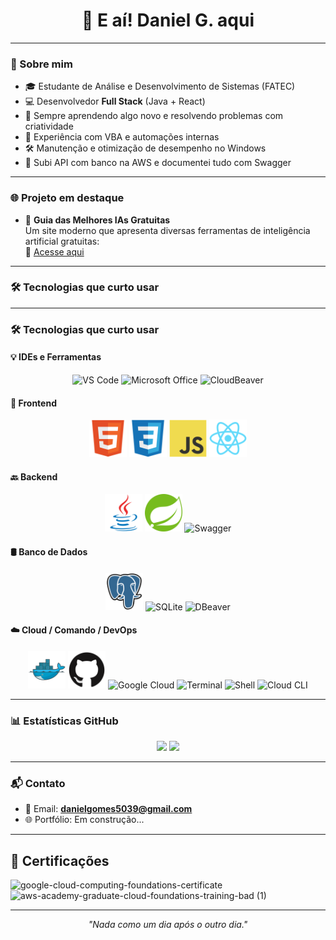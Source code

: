 <h1 align="center">👋 E aí! Daniel G. aqui</h1>

---

### 🧠 Sobre mim

- 🎓 Estudante de Análise e Desenvolvimento de Sistemas (FATEC)  
- 💻 Desenvolvedor **Full Stack** (Java + React)  
- 🔧 Sempre aprendendo algo novo e resolvendo problemas com criatividade  
- 🧩 Experiência com VBA e automações internas  
- 🛠️ Manutenção e otimização de desempenho no Windows  
- 🚀 Subi API com banco na AWS e documentei tudo com Swagger  

---

### 🌐 Projeto em destaque

- 🧠 **Guia das Melhores IAs Gratuitas**  
  Um site moderno que apresenta diversas ferramentas de inteligência artificial gratuitas:  
  🔗 [Acesse aqui](https://omniiasite.vercel.app/)

---

### 🛠️ Tecnologias que curto usar

---

### 🛠️ Tecnologias que curto usar

#### 💡 IDEs e Ferramentas
<div align="center">
  <img height="60" alt="VS Code" src="https://github.com/user-attachments/assets/099c452a-1512-49a3-93db-78bec410ec34" />
  <img height="60" alt="Microsoft Office" src="https://github.com/user-attachments/assets/eef7281c-352f-46e0-89c8-7c1d1966b636" />
  <img height="60" alt="CloudBeaver" src="https://github.com/user-attachments/assets/195646f4-7fda-45aa-84a6-f951df7b8688" />
</div>

#### 🎨 Frontend
<div align="center">
  <img height="60" src="https://raw.githubusercontent.com/devicons/devicon/master/icons/html5/html5-original.svg">
  <img height="60" src="https://raw.githubusercontent.com/devicons/devicon/master/icons/css3/css3-original.svg">
  <img height="60" src="https://raw.githubusercontent.com/devicons/devicon/master/icons/javascript/javascript-original.svg">
  <img height="60" src="https://raw.githubusercontent.com/devicons/devicon/master/icons/react/react-original.svg">
</div>

#### 🔙 Backend
<div align="center">
  <img height="60" src="https://raw.githubusercontent.com/devicons/devicon/master/icons/java/java-original.svg">
  <img height="60" src="https://raw.githubusercontent.com/devicons/devicon/master/icons/spring/spring-original.svg">
  <img height="60" alt="Swagger" src="https://github.com/user-attachments/assets/5d7b55ab-270e-4b63-8bbc-31e25f3a8627" />
</div>

#### 🛢️ Banco de Dados
<div align="center">
  <img height="60" src="https://raw.githubusercontent.com/devicons/devicon/master/icons/postgresql/postgresql-original.svg">
  <img height="60" alt="SQLite" src="https://github.com/user-attachments/assets/11cb2836-49e1-41c0-8f02-77cae312fd17" />
  <img height="60" alt="DBeaver" src="https://github.com/user-attachments/assets/73f7f741-4fb1-493d-9320-0054632492e0" />
</div>

#### ☁️ Cloud / Comando / DevOps
<div align="center">
  <img height="60" src="https://raw.githubusercontent.com/devicons/devicon/master/icons/docker/docker-original.svg">
  <img height="60" src="https://raw.githubusercontent.com/devicons/devicon/master/icons/github/github-original.svg">
  <img height="60" alt="Google Cloud" src="https://github.com/user-attachments/assets/1b4c0ecb-7649-4ee4-abdd-9d4a7b399a43" />
  <img height="60" alt="Terminal" src="https://github.com/user-attachments/assets/aa589f95-8d84-4b9b-8376-41f15ee593c0" />
  <img height="60" alt="Shell" src="https://github.com/user-attachments/assets/881012d9-8f8f-4483-9271-d2635c60a604" />
  <img height="60" alt="Cloud CLI" src="https://github.com/user-attachments/assets/cdd91baa-1cd6-41d2-a096-e9e3e6978fce" />
</div>


---

### 📊 Estatísticas GitHub

<div align="center">
  <img height="160em" src="https://github-readme-stats.vercel.app/api?username=dg-2025&show_icons=true&theme=radical"/>
  <img height="160em" src="https://github-readme-stats.vercel.app/api/top-langs/?username=dg-2025&layout=compact&langs_count=7&theme=radical"/>
</div>

---

### 📬 Contato

- 📧 Email: **danielgomes5039@gmail.com**  
- 🌐 Portfólio: Em construção...

---

## 🏅 Certificações

<img width="150" height="150" alt="google-cloud-computing-foundations-certificate" src="https://github.com/user-attachments/assets/c679b384-1895-4edc-93e5-609e9672e14c" />
<img width="150" height="150" alt="aws-academy-graduate-cloud-foundations-training-bad (1)" src="https://github.com/user-attachments/assets/efd10589-cf6c-4716-8b00-461dc52945af" />

---

<p align="center"><i>"Nada como um dia após o outro dia."</i></p>
